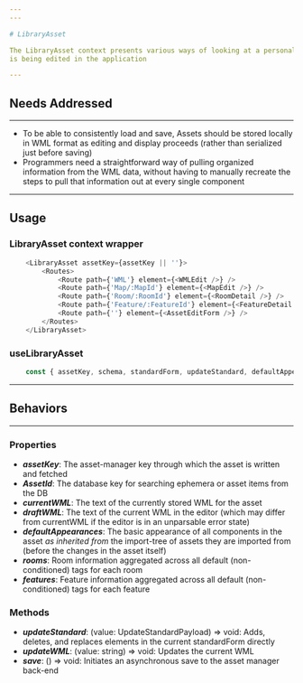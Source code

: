 ```yaml
---
---

# LibraryAsset

The LibraryAsset context presents various ways of looking at a personal asset as it
is being edited in the application

---
```


## Needs Addressed

---

- To be able to consistently load and save, Assets should be stored locally in WML format
as editing and display proceeds (rather than serialized just before saving)
- Programmers need a straightforward way of pulling organized information from
the WML data, without having to manually recreate the steps to pull that information
out at every single component

---

## Usage

### LibraryAsset context wrapper

```ts
    <LibraryAsset assetKey={assetKey || ''}>
        <Routes>
            <Route path={'WML'} element={<WMLEdit />} />
            <Route path={'Map/:MapId'} element={<MapEdit />} />
            <Route path={'Room/:RoomId'} element={<RoomDetail />} />
            <Route path={'Feature/:FeatureId'} element={<FeatureDetail />} />
            <Route path={''} element={<AssetEditForm />} />
        </Routes>
    </LibraryAsset>
```

### useLibraryAsset

```ts
    const { assetKey, schema, standardForm, updateStandard, defaultAppearances, updateWML, rooms } = useLibraryAsset()
```

---

## Behaviors

---

### Properties

- ***assetKey***: The asset-manager key through which the asset is written and fetched
- ***AssetId***: The database key for searching ephemera or asset items from the DB
- ***currentWML***: The text of the currently stored WML for the asset
- ***draftWML***: The text of the current WML in the editor (which may differ from currentWML
if the editor is in an unparsable error state)
- ***defaultAppearances***: The basic appearance of all components in the asset
*as inherited from* the import-tree of assets they are imported from (before the
changes in the asset itself)
- ***rooms***: Room information aggregated across all default (non-conditioned) tags for
each room
- ***features***: Feature information aggregated across all default (non-conditioned) tags for
each feature

### Methods

- ***updateStandard***: (value: UpdateStandardPayload) => void: Adds, deletes, and replaces elements
in the current standardForm directly
- ***updateWML***: (value: string) => void: Updates the current WML
- ***save***: () => void: Initiates an asynchronous save to the asset manager back-end